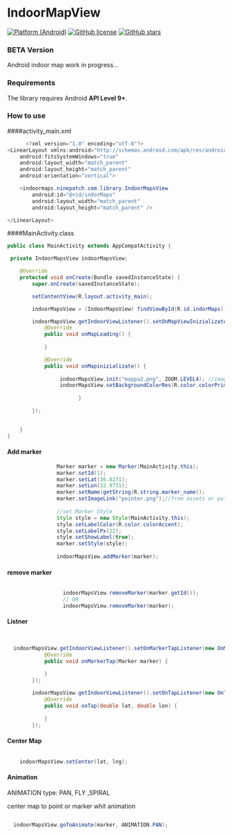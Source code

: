 # IndoorMapView


[![Platform (Android)](https://img.shields.io/badge/platform-Android-blue.svg?style=flat-square)](http://www.android.com)
[![GitHub license](https://img.shields.io/github/license/mashape/apistatus.svg)](https://github.com/ninepatch/IndoorMapView/blob/master/License)
[![GitHub stars](https://img.shields.io/github/stars/ninepatch/IndoorMapView.svg)](https://github.com/ninepatch/IndoorMapView/stargazers)

### BETA Version

Android indoor map work in progress...


### Requirements

The library requires Android **API Level 9+**.



### How to use

####activity_main.xml
```java
      <?xml version="1.0" encoding="utf-8"?>
<LinearLayout xmlns:android="http://schemas.android.com/apk/res/android"
    android:fitsSystemWindows="true"
    android:layout_width="match_parent"
    android:layout_height="match_parent"
    android:orientation="vertical">

    <indoormaps.ninepatch.com.library.IndoorMapsView
        android:id="@+id/indorMaps"
        android:layout_width="match_parent"
        android:layout_height="match_parent" />

</LinearLayout>
```

####MainActivity.class

```java
public class MainActivity extends AppCompatActivity {

 private IndoorMapsView indoorMapsView;

    @Override
    protected void onCreate(Bundle savedInstanceState) {
        super.onCreate(savedInstanceState);

        setContentView(R.layout.activity_main);

        indoorMapsView = (IndoorMapsView) findViewById(R.id.indorMaps);

        indoorMapsView.getIndoorViewListener().setOnMapViewInizializate(new OnMapViewInizializate() {
            @Override
            public void onMapLoading() {
          
            }

            @Override
            public void onMapinizializate() {
                 
                 indoorMapsView.init("mappa2.png", ZOOM.LEVEL4); //image from assets or put link
                 indoorMapsView.setBackgroundColorRes(R.color.colorPrimary);
                      
                       }

        });

   
    }
}

```

#### Add marker

```java
                Marker marker = new Marker(MainActivity.this);
                marker.setId(1);
                marker.setLat(36.8271);
                marker.setLon(32.9731);
                marker.setName(getString(R.string.marker_name));
                marker.setImageLink("pointer.png");//from assets or put link
                
                //set Marker Style
                Style style = new Style(MainActivity.this);
                style.setLabelColor(R.color.colorAccent);
                style.setLabelPx(22);
                style.setShowLabel(true);
                marker.setStyle(style);
                
                indoorMapsView.addMarker(marker);


```


#### remove marker

```java

                  indoorMapsView.removeMarker(marker.getId());
                  // OR
                  indoorMapsView.removeMarker(marker);

```


#### Listner

```java


  indoorMapsView.getIndoorViewListener().setOnMarkerTapListener(new OnMarkerTapListener() {
            @Override
            public void onMarkerTap(Marker marker) {
         
            }
        });

        indoorMapsView.getIndoorViewListener().setOnTapListener(new OnTapListener() {
            @Override
            public void onTap(double lat, double lon) {
                
            }
        });

```
#### Center Map

```java

    indoorMapsView.setCenter(lat, lng);

```


#### Animation


ANIMATION type: PAN, FLY ,SPIRAL 

center map to point or marker whit animation

```java

  indoorMapsView.goToAnimate(marker, ANIMATION.PAN);

```
